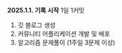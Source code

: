 
<!--
**maru9525/maru9525** is a ✨ _special_ ✨ repository because its `README.md` (this file) appears on your GitHub profile.

Here are some ideas to get you started:

- 🔭 I’m currently working on ...
- 🌱 I’m currently learning ...
- 👯 I’m looking to collaborate on ...
- 🤔 I’m looking for help with ...
- 💬 Ask me about ...
- 📫 How to reach me: ...
- 😄 Pronouns: ...
- ⚡ Fun fact: ...
-->
**2025.1.1. 기록 시작**
1일 1커밋 
1. 깃 블로그 생성
2. 커뮤니티 어플리케이션 개발 및 배포
3. 알고리즘 문제풀이 (1주일 3문제 이상)  
 
 
